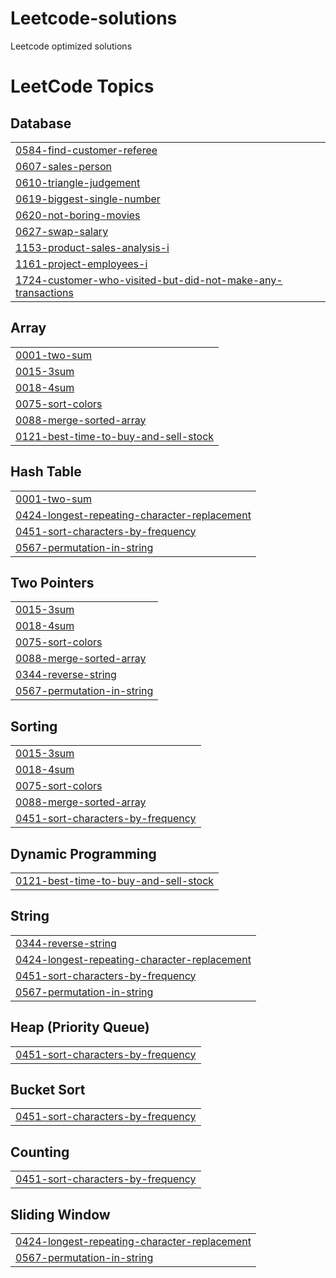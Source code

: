 # Leetcode-solutions
Leetcode optimized solutions

<!---LeetCode Topics Start-->
# LeetCode Topics
## Database
|  |
| ------- |
| [0584-find-customer-referee](https://github.com/ritikporwal710/LeetCode-Solutions/tree/master/0584-find-customer-referee) |
| [0607-sales-person](https://github.com/ritikporwal710/LeetCode-Solutions/tree/master/0607-sales-person) |
| [0610-triangle-judgement](https://github.com/ritikporwal710/LeetCode-Solutions/tree/master/0610-triangle-judgement) |
| [0619-biggest-single-number](https://github.com/ritikporwal710/LeetCode-Solutions/tree/master/0619-biggest-single-number) |
| [0620-not-boring-movies](https://github.com/ritikporwal710/LeetCode-Solutions/tree/master/0620-not-boring-movies) |
| [0627-swap-salary](https://github.com/ritikporwal710/LeetCode-Solutions/tree/master/0627-swap-salary) |
| [1153-product-sales-analysis-i](https://github.com/ritikporwal710/LeetCode-Solutions/tree/master/1153-product-sales-analysis-i) |
| [1161-project-employees-i](https://github.com/ritikporwal710/LeetCode-Solutions/tree/master/1161-project-employees-i) |
| [1724-customer-who-visited-but-did-not-make-any-transactions](https://github.com/ritikporwal710/LeetCode-Solutions/tree/master/1724-customer-who-visited-but-did-not-make-any-transactions) |
## Array
|  |
| ------- |
| [0001-two-sum](https://github.com/ritikporwal710/LeetCode-Solutions/tree/master/0001-two-sum) |
| [0015-3sum](https://github.com/ritikporwal710/LeetCode-Solutions/tree/master/0015-3sum) |
| [0018-4sum](https://github.com/ritikporwal710/LeetCode-Solutions/tree/master/0018-4sum) |
| [0075-sort-colors](https://github.com/ritikporwal710/LeetCode-Solutions/tree/master/0075-sort-colors) |
| [0088-merge-sorted-array](https://github.com/ritikporwal710/LeetCode-Solutions/tree/master/0088-merge-sorted-array) |
| [0121-best-time-to-buy-and-sell-stock](https://github.com/ritikporwal710/LeetCode-Solutions/tree/master/0121-best-time-to-buy-and-sell-stock) |
## Hash Table
|  |
| ------- |
| [0001-two-sum](https://github.com/ritikporwal710/LeetCode-Solutions/tree/master/0001-two-sum) |
| [0424-longest-repeating-character-replacement](https://github.com/ritikporwal710/LeetCode-Solutions/tree/master/0424-longest-repeating-character-replacement) |
| [0451-sort-characters-by-frequency](https://github.com/ritikporwal710/LeetCode-Solutions/tree/master/0451-sort-characters-by-frequency) |
| [0567-permutation-in-string](https://github.com/ritikporwal710/LeetCode-Solutions/tree/master/0567-permutation-in-string) |
## Two Pointers
|  |
| ------- |
| [0015-3sum](https://github.com/ritikporwal710/LeetCode-Solutions/tree/master/0015-3sum) |
| [0018-4sum](https://github.com/ritikporwal710/LeetCode-Solutions/tree/master/0018-4sum) |
| [0075-sort-colors](https://github.com/ritikporwal710/LeetCode-Solutions/tree/master/0075-sort-colors) |
| [0088-merge-sorted-array](https://github.com/ritikporwal710/LeetCode-Solutions/tree/master/0088-merge-sorted-array) |
| [0344-reverse-string](https://github.com/ritikporwal710/LeetCode-Solutions/tree/master/0344-reverse-string) |
| [0567-permutation-in-string](https://github.com/ritikporwal710/LeetCode-Solutions/tree/master/0567-permutation-in-string) |
## Sorting
|  |
| ------- |
| [0015-3sum](https://github.com/ritikporwal710/LeetCode-Solutions/tree/master/0015-3sum) |
| [0018-4sum](https://github.com/ritikporwal710/LeetCode-Solutions/tree/master/0018-4sum) |
| [0075-sort-colors](https://github.com/ritikporwal710/LeetCode-Solutions/tree/master/0075-sort-colors) |
| [0088-merge-sorted-array](https://github.com/ritikporwal710/LeetCode-Solutions/tree/master/0088-merge-sorted-array) |
| [0451-sort-characters-by-frequency](https://github.com/ritikporwal710/LeetCode-Solutions/tree/master/0451-sort-characters-by-frequency) |
## Dynamic Programming
|  |
| ------- |
| [0121-best-time-to-buy-and-sell-stock](https://github.com/ritikporwal710/LeetCode-Solutions/tree/master/0121-best-time-to-buy-and-sell-stock) |
## String
|  |
| ------- |
| [0344-reverse-string](https://github.com/ritikporwal710/LeetCode-Solutions/tree/master/0344-reverse-string) |
| [0424-longest-repeating-character-replacement](https://github.com/ritikporwal710/LeetCode-Solutions/tree/master/0424-longest-repeating-character-replacement) |
| [0451-sort-characters-by-frequency](https://github.com/ritikporwal710/LeetCode-Solutions/tree/master/0451-sort-characters-by-frequency) |
| [0567-permutation-in-string](https://github.com/ritikporwal710/LeetCode-Solutions/tree/master/0567-permutation-in-string) |
## Heap (Priority Queue)
|  |
| ------- |
| [0451-sort-characters-by-frequency](https://github.com/ritikporwal710/LeetCode-Solutions/tree/master/0451-sort-characters-by-frequency) |
## Bucket Sort
|  |
| ------- |
| [0451-sort-characters-by-frequency](https://github.com/ritikporwal710/LeetCode-Solutions/tree/master/0451-sort-characters-by-frequency) |
## Counting
|  |
| ------- |
| [0451-sort-characters-by-frequency](https://github.com/ritikporwal710/LeetCode-Solutions/tree/master/0451-sort-characters-by-frequency) |
## Sliding Window
|  |
| ------- |
| [0424-longest-repeating-character-replacement](https://github.com/ritikporwal710/LeetCode-Solutions/tree/master/0424-longest-repeating-character-replacement) |
| [0567-permutation-in-string](https://github.com/ritikporwal710/LeetCode-Solutions/tree/master/0567-permutation-in-string) |
<!---LeetCode Topics End-->